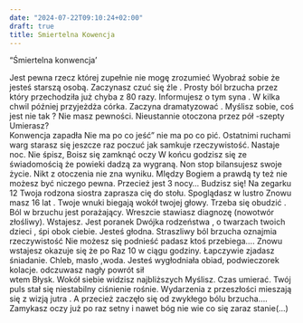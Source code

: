 ```yaml
---
date: "2024-07-22T09:10:24+02:00"
draft: true
title: Smiertelna Kowencja
---
```


“Śmiertelna konwencja’

Jest pewna rzecz której zupełnie nie mogę zrozumieć Wyobraź sobie że
jesteś starszą osobą. Zaczynasz czuć się źle . Prosty ból brzucha przez
który przechodziła już chyba z 80 razy. Informujesz o tym syna . W kilka
chwil później przyjeżdża córka. Zaczyna dramatyzować . Myślisz sobie,
coś jest nie tak ? Nie masz pewności. Nieustannie otoczona przez pół
-szepty Umierasz?  
Konwencja zapadła Nie ma po co jeść” nie ma po co pić. Ostatnimi ruchami
warg starasz się jeszcze raz poczuć jak samkuje rzeczywistość. Nastaje
noc. Nie śpisz, Boisz się zamknąć oczy W końcu godzisz się ze
świadomością że powieki dadzą za wygraną. Non stop bilansujesz swoje
życie. Nikt z otoczenia nie zna wyniku. MIędzy Bogiem a prawdą ty też
nie możesz być niczego pewna. Przecież jest 3 nocy… Budzisz się! Na
zegarku 12 Twoja rodzona siostra zaprasza cię do stołu. Spoglądasz w
lustro Znowu masz 16 lat . Twoje wnuki biegają wokół twojej głowy.
Trzeba się obudzić . Ból w brzuchu jest porażający. Wreszcie stawiasz
diagnozę (nowotwór złośliwy). Wstajesz. Jest poranek Dwójka rodzeństwa ,
o twarzach twoich dzieci , śpi obok ciebie. Jesteś głodna. Straszliwy
ból brzucha oznajmia rzeczywistość Nie możesz się podnieść padasz ktoś
przebiega…. Znowu wstajesz okazuje się że po Raz 10 w ciągu godziny.
Łapczywie zjadasz śniadanie. Chleb, masło ,woda. Jesteś wygłodniała
obiad, podwieczorek kolacje. odczuwasz nagły powrót sił  
wtem Błysk. Wokół siebie widzisz najbliższych Myślisz. Czas umierać.
Twój puls stał się niestabilny ciśnienie rośnie. Wydarzenia z
przeszłości mieszają się z wizją jutra . A przecież zaczęło się od
zwykłego bólu brzucha…. Zamykasz oczy już po raz setny i nawet bóg nie
wie co się zaraz stanie(…)
